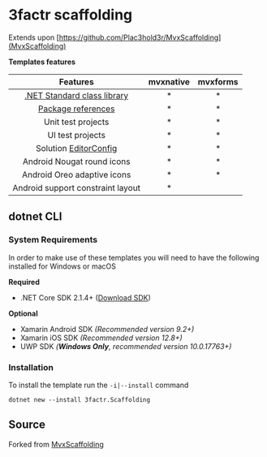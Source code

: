 ﻿# 3factr scaffolding

Extends upon [https://github.com/Plac3hold3r/MvxScaffolding](MvxScaffolding)

__Templates features__

 |                                                     Features                                                      | mvxnative | mvxforms |
 | :---------------------------------------------------------------------------------------------------------------: | :-------: | :------: |
 |           [.NET Standard class library](https://docs.microsoft.com/en-us/dotnet/standard/net-standard)            |     *     |    *     |
 | [Package references](https://docs.microsoft.com/en-us/nuget/consume-packages/package-references-in-project-files) |     *     |    *     |
 |                                                Unit test projects                                                 |     *     |    *     |
 |                                                 UI test projects                                                  |     *     |    *     |
 | Solution [EditorConfig](https://docs.microsoft.com/en-us/visualstudio/ide/create-portable-custom-editor-options)  |     *     |    *     |
 |                                            Android Nougat round icons                                             |     *     |    *     |
 |                                            Android Oreo adaptive icons                                            |     *     |    *     |
 |                                         Android support constraint layout                                         |     *     |


## dotnet CLI

### System Requirements

In order to make use of these templates you will need to have the following installed for Windows or macOS

__Required__

 * .NET Core SDK 2.1.4+ ([Download SDK](https://www.microsoft.com/net/download))

 __Optional__ 

 * Xamarin Android SDK _(Recommended version 9.2+)_
 * Xamarin iOS SDK _(Recommended version 12.8+)_
 * UWP SDK _(__Windows Only__, recommended  version 10.0.17763+)_

### Installation

To install the template run the `-i|--install` command

```text
dotnet new --install 3factr.Scaffolding
```

## Source

Forked from [MvxScaffolding](https://github.com/Plac3hold3r/MvxScaffolding)